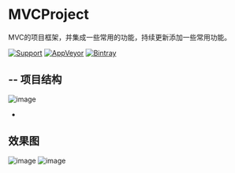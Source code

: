# MVCProject

MVC的项目框架，并集成一些常用的功能，持续更新添加一些常用功能。

[![Support](https://img.shields.io/badge/support-iOS%207%2B-brightgreen.svg)](https://github.com/JWXIAN/MVCProject)
[![AppVeyor](https://img.shields.io/appveyor/ci/gruntjs/grunt.svg?maxAge=2592000)](https://github.com/JWXIAN/MVCProject)
[![Bintray](https://img.shields.io/badge/version-1.0-brightgreen.svg)](https://github.com/JWXIAN/MVCProject)

--
项目结构
-
![image](https://github.com/JWXIAN/MVCProject/tree/master/Image/Class.png)

-
效果图
------------
![image](https://github.com/JWXIAN/MVCProject/blob/master/Image/shot.png)
![image](https://github.com/JWXIAN/MVCProject/blob/master/Image/a.gif)
